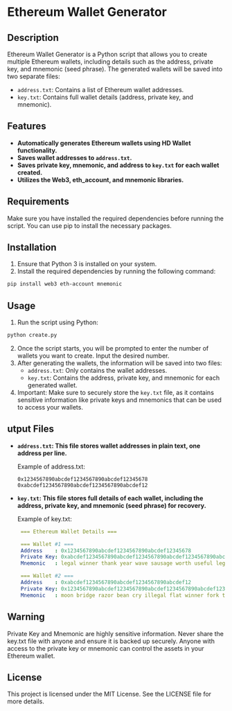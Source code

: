 
# Ethereum Wallet Generator

## Description

Ethereum Wallet Generator is a Python script that allows you to create multiple Ethereum wallets, including details such as the address, private key, and mnemonic (seed phrase). The generated wallets will be saved into two separate files:

- `address.txt`: Contains a list of Ethereum wallet addresses.
- `key.txt`: Contains full wallet details (address, private key, and mnemonic).

## Features

- **Automatically generates Ethereum wallets using HD Wallet functionality.**
- **Saves wallet addresses to `address.txt`.**
- **Saves private key, mnemonic, and address to `key.txt` for each wallet created.**
- **Utilizes the Web3, eth_account, and mnemonic libraries.**

## Requirements

Make sure you have installed the required dependencies before running the script. You can use pip to install the necessary packages.

## Installation
1. Ensure that Python 3 is installed on your system.
2. Install the required dependencies by running the following command:
  ```bash
  pip install web3 eth-account mnemonic
  ```

## Usage

1. Run the script using Python:
  ```bash
  python create.py
  ```
2. Once the script starts, you will be prompted to enter the number of wallets you want to create. Input the desired number.
3. After generating the wallets, the information will be saved into two files:
    - `address.txt`: Only contains the wallet addresses.
    - `key.txt`: Contains the address, private key, and mnemonic for each generated wallet.
4. Important: Make sure to securely store the `key.txt` file, as it contains sensitive information like private keys and mnemonics that can be used to access your wallets.

## utput Files
- **`address.txt`: This file stores wallet addresses in plain text, one address per line.**

  Example of address.txt:
  ```
  0x1234567890abcdef1234567890abcdef12345678
  0xabcdef1234567890abcdef1234567890abcdef12
  ```
- **`key.txt`: This file stores full details of each wallet, including the address, private key, and mnemonic (seed phrase) for recovery.**

  Example of key.txt:
   ``` yaml
    === Ethereum Wallet Details ===

    === Wallet #1 ===
    Address    : 0x1234567890abcdef1234567890abcdef12345678
    Private Key: 0xabcdef1234567890abcdef1234567890abcdef1234567890abcdef1234567890
    Mnemonic   : legal winner thank year wave sausage worth useful legal winner thank yellow

    === Wallet #2 ===
    Address    : 0xabcdef1234567890abcdef1234567890abcdef12
    Private Key: 0x1234567890abcdef1234567890abcdef1234567890abcdef1234567890abcdef
    Mnemonic   : moon bridge razor bean cry illegal flat winner fork trust yellow question
  ```
   
## Warning

Private Key and Mnemonic are highly sensitive information. Never share the key.txt file with anyone and ensure it is backed up securely.
Anyone with access to the private key or mnemonic can control the assets in your Ethereum wallet.
## License

This project is licensed under the MIT License. See the LICENSE file for more details.
